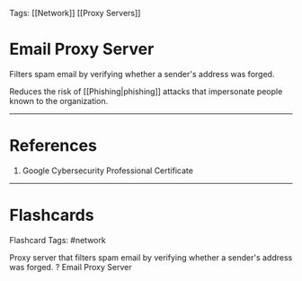 Tags: [[Network]] [[Proxy Servers]]
# Email Proxy Server

Filters spam email by verifying whether a sender's address was forged.

Reduces the risk of [[Phishing|phishing]] attacks that impersonate people known to the organization.

---
# References

1. Google Cybersecurity Professional Certificate

---
# Flashcards

Flashcard Tags: #network 

Proxy server that filters spam email by verifying whether a sender's address was forged.
?
Email Proxy Server
<!--SR:!2024-05-12,1,230-->